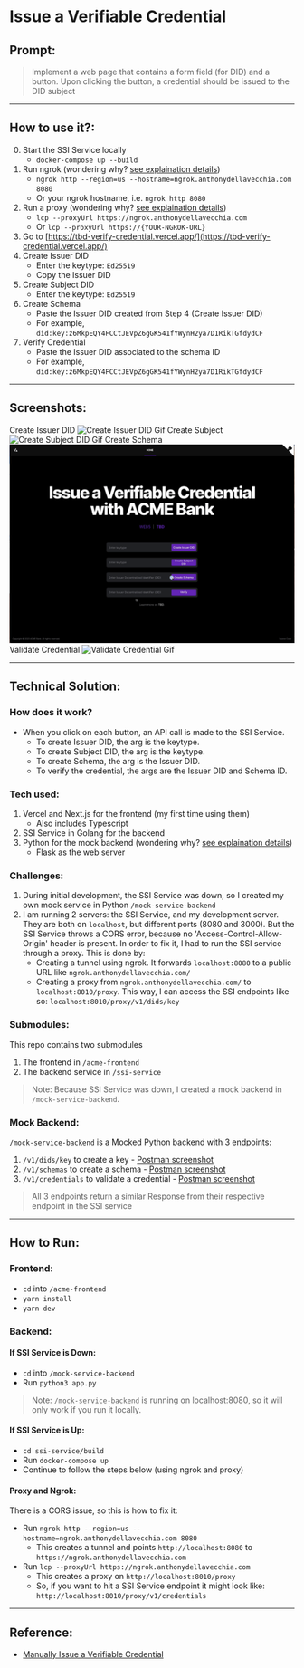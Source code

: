 # Issue a Verifiable Credential

## Prompt:
> Implement a web page that contains a form field (for DID) and a button. Upon clicking the button, a credential should be issued to the DID subject

---

## How to use it?:
0. Start the SSI Service locally
    - `docker-compose up --build`
1. Run ngrok (wondering why? [see explaination details](#if-ssi-service-is-up))
    - `ngrok http --region=us --hostname=ngrok.anthonydellavecchia.com 8080`
    - Or your ngrok hostname, i.e. `ngrok http 8080`
2. Run a proxy (wondering why? [see explaination details](#if-ssi-service-is-up))
    - `lcp --proxyUrl https://ngrok.anthonydellavecchia.com`
    - Or `lcp --proxyUrl https://{YOUR-NGROK-URL}`
3. Go to [https://tbd-verify-credential.vercel.app/](https://tbd-verify-credential.vercel.app/)
4. Create Issuer DID
    - Enter the keytype: `Ed25519`
    - Copy the Issuer DID
5. Create Subject DID
    - Enter the keytype: `Ed25519`
6. Create Schema
    - Paste the Issuer DID created from Step 4 (Create Issuer DID)
    - For example, `did:key:z6MkpEQY4FCCtJEVpZ6gGK541fYWynH2ya7D1RikTGfdydCF`
7. Verify Credential
    - Paste the Issuer DID associated to the schema ID
    - For example, `did:key:z6MkpEQY4FCCtJEVpZ6gGK541fYWynH2ya7D1RikTGfdydCF`

---

## Screenshots:
Create Issuer DID
![Create Issuer DID Gif](/assets/create-issuer.gif)
Create Subject
![Create Subject DID Gif](/assets/create-subject.gif)
Create Schema
![Create Schema ID Gif](/assets/create-schema.gif)
Validate Credential
![Validate Credential Gif](/assets/validate-credential.gif)

---

## Technical Solution:

### How does it work?
- When you click on each button, an API call is made to the SSI Service.
    - To create Issuer DID, the arg is the keytype.
    - To create Subject DID, the arg is the keytype.
    - To create Schema, the arg is the Issuer DID.
    - To verify the credential, the args are the Issuer DID and Schema ID.

### Tech used:
1. Vercel and Next.js for the frontend (my first time using them)
    - Also includes Typescript
2. SSI Service in Golang for the backend
3. Python for the mock backend (wondering why? [see explaination details](#mock-backend))
    - Flask as the web server

### Challenges:
1. During initial development, the SSI Service was down, so I created my own mock service in Python `/mock-service-backend`
2. I am running 2 servers: the SSI Service, and my development server. They are both on `localhost`, but different ports (8080 and 3000). But the SSI Service throws a CORS error, because no 'Access-Control-Allow-Origin' header is present. In order to fix it, I had to run the SSI service through a proxy. This is done by:
    - Creating a tunnel using ngrok. It forwards `localhost:8080` to a public URL like `ngrok.anthonydellavecchia.com/`
    - Creating a proxy from `ngrok.anthonydellavecchia.com/` to `localhost:8010/proxy`. This way, I can access the SSI endpoints like so: `localhost:8010/proxy/v1/dids/key`

### Submodules:
This repo contains two submodules
1. The frontend in `/acme-frontend`
2. The backend service in `/ssi-service`

> Note: Because SSI Service was down, I created a mock backend in `/mock-service-backend`.

### Mock Backend:
`/mock-service-backend` is a Mocked Python backend with 3 endpoints:
1. `/v1/dids/key` to create a key - [Postman screenshot](/mock-service-backend/assets/create-key.png)
2. `/v1/schemas` to create a schema - [Postman screenshot](/mock-service-backend/assets/create-schema.png)
3. `/v1/credentials` to validate a credential - [Postman screenshot](/mock-service-backend/assets/validate-credentials.png)

> All 3 endpoints return a similar Response from their respective endpoint in the SSI service

---

## How to Run:

### Frontend:
- `cd` into `/acme-frontend`
- `yarn install`
- `yarn dev`

### Backend:

#### If SSI Service is Down:
- `cd` into `/mock-service-backend`
- Run `python3 app.py`

> Note: `/mock-service-backend` is running on localhost:8080, so it will only work if you run it locally.

#### If SSI Service is Up:
- `cd ssi-service/build`
- Run `docker-compose up`
- Continue to follow the steps below (using ngrok and proxy)

#### Proxy and Ngrok:
There is a CORS issue, so this is how to fix it:

- Run `ngrok http --region=us --hostname=ngrok.anthonydellavecchia.com 8080`
    - This creates a tunnel and points `http://localhost:8080` to `https://ngrok.anthonydellavecchia.com`
- Run `lcp --proxyUrl https://ngrok.anthonydellavecchia.com`
    - This creates a proxy on `http://localhost:8010/proxy`
    - So, if you want to hit a SSI Service endpoint it might look like: `http://localhost:8010/proxy/v1/credentials`

---

## Reference:
- [Manually Issue a Verifiable Credential](https://developer.tbd.website/docs/tutorials/issue-verifiable-credential-manually/)
